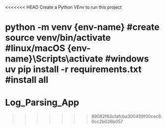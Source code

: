 <<<<<<< HEAD
Create a Python VEnv to run this project

python -m venv {env-name} #create
source venv/bin/activate #linux/macOS
{env-name}\Scripts\activate #windows
uv pip install -r requirements.txt #install all
=======
# Log_Parsing_App
>>>>>>> 89082f63cfafcba300499f00cec60cc2b026b057
